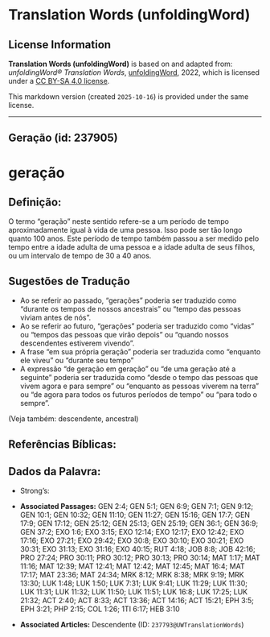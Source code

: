 # Translation Words (unfoldingWord)

## License Information

**Translation Words (unfoldingWord)** is based on and adapted from: _unfoldingWord® Translation Words_, [unfoldingWord](https://unfoldingword.org/utw), 2022, which is licensed under a [CC BY-SA 4.0 license](https://creativecommons.org/licenses/by-sa/4.0/legalcode.en).

This markdown version (created `2025-10-16`) is provided under the same license.



--------------------------------

## Geração (id: 237905)

geração
=======

Definição:
----------

O termo “geração” neste sentido refere\-se a um período de tempo aproximadamente igual à vida de uma pessoa. Isso pode ser tão longo quanto 100 anos. Este período de tempo também passou a ser medido pelo tempo entre a idade adulta de uma pessoa e a idade adulta de seus filhos, ou um intervalo de tempo de 30 a 40 anos.

Sugestões de Tradução
---------------------

* Ao se referir ao passado, “gerações” poderia ser traduzido como “durante os tempos de nossos ancestrais” ou “tempo das pessoas viviam antes de nós”.
* Ao se referir ao futuro, “gerações” poderia ser traduzido como “vidas” ou “tempos das pessoas que virão depois” ou “quando nossos descendentes estiverem vivendo”.
* A frase “em sua própria geração” poderia ser traduzida como “enquanto ele viveu” ou “durante seu tempo”
* A expressão “de geração em geração” ou “de uma geração até a seguinte” poderia ser traduzida como “desde o tempo das pessoas que vivem agora e para sempre” ou “enquanto as pessoas viverem na terra” ou “de agora para todos os futuros períodos de tempo” ou “para todo o sempre”.

(Veja também: descendente, ancestral)

Referências Bíblicas:
---------------------

Dados da Palavra:
-----------------

* Strong’s:

* **Associated Passages:** GEN 2:4; GEN 5:1; GEN 6:9; GEN 7:1; GEN 9:12; GEN 10:1; GEN 10:32; GEN 11:10; GEN 11:27; GEN 15:16; GEN 17:7; GEN 17:9; GEN 17:12; GEN 25:12; GEN 25:13; GEN 25:19; GEN 36:1; GEN 36:9; GEN 37:2; EXO 1:6; EXO 3:15; EXO 12:14; EXO 12:17; EXO 12:42; EXO 17:16; EXO 27:21; EXO 29:42; EXO 30:8; EXO 30:10; EXO 30:21; EXO 30:31; EXO 31:13; EXO 31:16; EXO 40:15; RUT 4:18; JOB 8:8; JOB 42:16; PRO 27:24; PRO 30:11; PRO 30:12; PRO 30:13; PRO 30:14; MAT 1:17; MAT 11:16; MAT 12:39; MAT 12:41; MAT 12:42; MAT 12:45; MAT 16:4; MAT 17:17; MAT 23:36; MAT 24:34; MRK 8:12; MRK 8:38; MRK 9:19; MRK 13:30; LUK 1:48; LUK 1:50; LUK 7:31; LUK 9:41; LUK 11:29; LUK 11:30; LUK 11:31; LUK 11:32; LUK 11:50; LUK 11:51; LUK 16:8; LUK 17:25; LUK 21:32; ACT 2:40; ACT 8:33; ACT 13:36; ACT 14:16; ACT 15:21; EPH 3:5; EPH 3:21; PHP 2:15; COL 1:26; 1TI 6:17; HEB 3:10
* **Associated Articles:** Descendente (ID: `237793@UWTranslationWords`)


